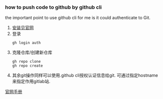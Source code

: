 ### how to push code to github by github cli 

the important point to use github cli for me is it could authenticate to Git.

1. [安装见官网](https://github.com/cli/cli#installation)
2. 登录
   ```shell
   gh login auth
   ```
3. 克隆仓库/创建新仓库
   ```shell
   gh repo clone
   gh repo create
   ```
4. 其余git操作同样可以使用.github cli授权认证信息给git. 可通过指定hostname来指定作用gitlab站.


[官网手册](https://cli.github.com/manual/)
   